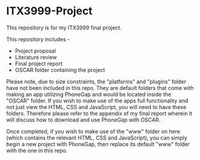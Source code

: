 # ITX3999-Project

This repository is for my ITX3999 final project.

This repository includes -

* Project proposal
* Literature review
* Final project report
* OSCAR folder containing the project

Please note, due to size constraints, the "platforms" and "plugins" folder have not been included in this repo. They are default folders that come with making an app utilizing PhoneGap and would be located inside the "OSCAR" folder. If you wish to make use of the apps full functionality and not just view the HTML, CSS and JavaScript, you will need to have these folders.
Therefore please refer to the appendix of my final report wherein it will discuss how to download and use PhoneGap with OSCAR.

Once completed, if you wish to make use of the "www" folder on here (which contains the relevant HTML, CSS and JavaScript), you can simply begin a new project with PhoneGap, then replace its default "www" folder with the one in this repo.
